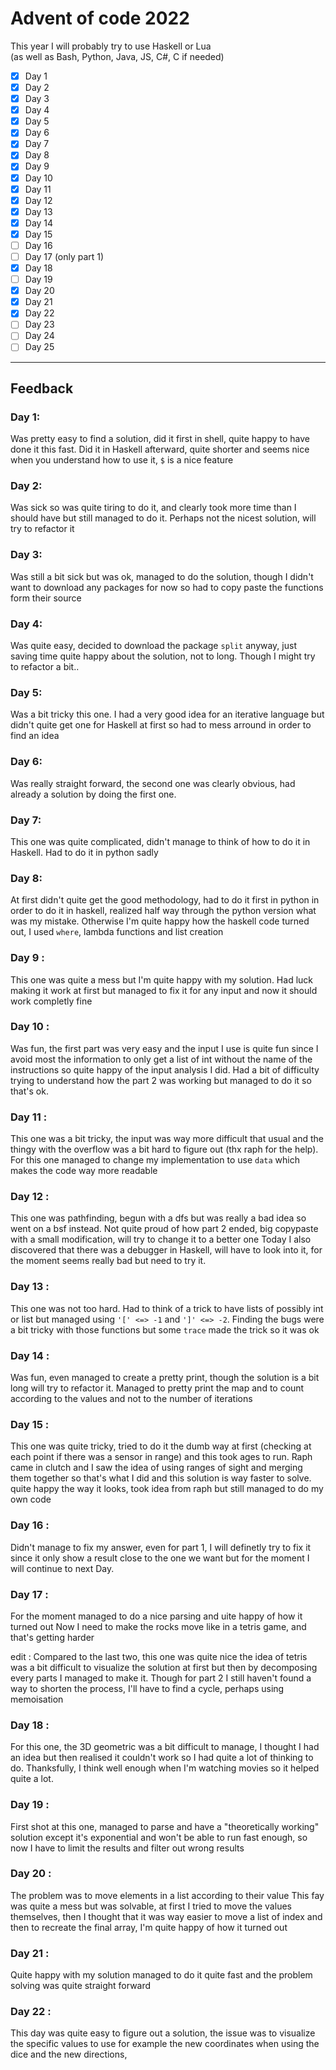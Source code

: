 # Advent of code 2022

This year I will probably try to use Haskell or Lua\
(as well as Bash, Python, Java, JS, C#, C if needed)

- [x] Day 1
- [x] Day 2
- [x] Day 3
- [x] Day 4
- [x] Day 5
- [x] Day 6
- [x] Day 7
- [x] Day 8
- [x] Day 9
- [x] Day 10
- [x] Day 11
- [x] Day 12
- [x] Day 13
- [x] Day 14
- [x] Day 15
- [ ] Day 16
- [ ] Day 17 (only part 1)
- [x] Day 18
- [ ] Day 19
- [x] Day 20
- [x] Day 21
- [x] Day 22
- [ ] Day 23
- [ ] Day 24
- [ ] Day 25

---

## Feedback

### Day 1:

Was pretty easy to find a solution, did it first in shell, quite happy to have done it this fast.
Did it in Haskell afterward, quite shorter and seems nice when you understand how to use it, `$` is a nice feature

### Day 2:

Was sick so was quite tiring to do it, and clearly took more time than I should have but still managed to do it.
Perhaps not the nicest solution, will try to refactor it

### Day 3:

Was still a bit sick but was ok, managed to do the solution, though I didn't want to download any packages for now so had to copy paste the functions form their source

### Day 4:

Was quite easy, decided to download the package `split` anyway, just saving time quite happy about the solution, not to long.
Though I might try to refactor a bit..

### Day 5:

Was a bit tricky this one. I had a very good idea for an iterative language but didn't quite get one for Haskell at first so had to mess arround in order to find an idea

### Day 6:

Was really straight forward, the second one was clearly obvious, had already a solution by doing the first one.

### Day 7:

This one was quite complicated, didn't manage to think of how to do it in Haskell. Had to do it in python sadly

### Day 8:

At first didn't quite get the good methodology, had to do it first in python in order to do it in haskell, realized half way through the python version what was my mistake.
Otherwise I'm quite happy how the haskell code turned out, I used `where`, lambda functions and list creation

### Day 9 :

This one was quite a mess but I'm quite happy with my solution.
Had luck making it work at first but managed to fix it for any input and now it should work completly fine

### Day 10 :

Was fun, the first part was very easy and the input I use is quite fun since I avoid most the information to only get a list of int without the name of the instructions so quite happy of the input analysis I did.
Had a bit of difficulty trying to understand how the part 2 was working but managed to do it so that's ok.

### Day 11 :

This one was a bit tricky, the input was way more difficult that usual and the thingy with the overflow was a bit hard to figure out (thx raph for the help).
For this one managed to change my implementation to use `data` which makes the code way more readable

### Day 12 :

This one was pathfinding, begun with a dfs but was really a bad idea so went on a bsf instead.
Not quite proud of how part 2 ended, big copypaste with a small modification, will try to change it to a better one
Today I also discovered that there was a debugger in Haskell, will have to look into it, for the moment seems really bad but need to try it.

### Day 13 :

This one was not too hard.
Had to think of a trick to have lists of possibly int or list but managed using `'[' <=> -1` and `']' <=> -2`.
Finding the bugs were a bit tricky with those functions but some `trace` made the trick so it was ok

### Day 14 :

Was fun, even managed to create a pretty print, though the solution is a bit long will try to refactor it.
Managed to pretty print the map and to count according to the values and not to the number of iterations

### Day 15 :

This one was quite tricky, tried to do it the dumb way at first (checking at each point if there was a sensor in range) and this took ages to run.
Raph came in clutch and I saw the idea of using ranges of sight and merging them together so that's what I did and this solution is way faster to solve.
quite happy the way it looks, took idea from raph but still managed to do my own code

### Day 16 :

Didn't manage to fix my answer, even for part 1, I will definetly try to fix it since it only show a result close to the one we want but for the moment I will continue to next Day.

### Day 17 :

For the moment managed to do a nice parsing and uite happy of how it turned out
Now I need to make the rocks move like in a tetris game, and that's getting harder

edit :
Compared to the last two, this one was quite nice the idea of tetris was a bit difficult to visualize the solution at first but then by decomposing every parts I managed to make it.
Though for part 2 I still haven't found a way to shorten the process, I'll have to find a cycle, perhaps using memoisation

### Day 18 :

For this one, the 3D geometric was a bit difficult to manage, I thought I had an idea but then realised it couldn't work so I had quite a lot of thinking to do.
Thanksfully, I think well enough when I'm watching movies so it helped quite a lot.

### Day 19 :

First shot at this one, managed to parse and have a "theoretically working" solution except it's exponential and won't be able to run fast enough, so now I have to limit the results and filter out wrong results

### Day 20 :

The problem was to move elements in a list according to their value
This fay was quite a mess but was solvable, at first I tried to move the values themselves, then I thought that it was way easier to move a list of index and then to recreate the final array, I'm quite happy of how it turned out

### Day 21 :

Quite happy with my solution managed to do it quite fast and the problem solving was quite straight forward

### Day 22 :

This day was quite easy to figure out a solution, the issue was to visualize the specific values to use for example the new coordinates when using the dice and the new directions,
